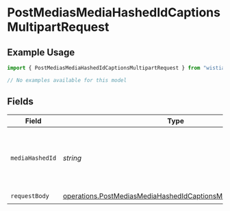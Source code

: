 # PostMediasMediaHashedIdCaptionsMultipartRequest

## Example Usage

```typescript
import { PostMediasMediaHashedIdCaptionsMultipartRequest } from "wistia/models/operations";

// No examples available for this model
```

## Fields

| Field                                                                                                                                            | Type                                                                                                                                             | Required                                                                                                                                         | Description                                                                                                                                      |
| ------------------------------------------------------------------------------------------------------------------------------------------------ | ------------------------------------------------------------------------------------------------------------------------------------------------ | ------------------------------------------------------------------------------------------------------------------------------------------------ | ------------------------------------------------------------------------------------------------------------------------------------------------ |
| `mediaHashedId`                                                                                                                                  | *string*                                                                                                                                         | :heavy_check_mark:                                                                                                                               | The hashed ID of the media for which captions are to be added.                                                                                   |
| `requestBody`                                                                                                                                    | [operations.PostMediasMediaHashedIdCaptionsMultipartRequestBody](../../models/operations/postmediasmediahashedidcaptionsmultipartrequestbody.md) | :heavy_check_mark:                                                                                                                               | N/A                                                                                                                                              |